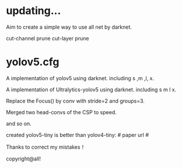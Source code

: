 # updating...

Aim to create a simple way to use all net by darknet.

cut-channel prune
cut-layer prune

# yolov5.cfg
A implementation of yolov5 using darknet. including  s ,m ,l, x.

A implementation of Ultralytics-yolov5 using darknet. including s m l x. 

Replace the Focus() by conv with stride=2 and groups=3.

Merged two head-convs of the CSP to speed.

and so on.


created yolov5-tiny is better than yolov4-tiny: # paper url #

Thanks to correct my mistakes！

copyright@all!